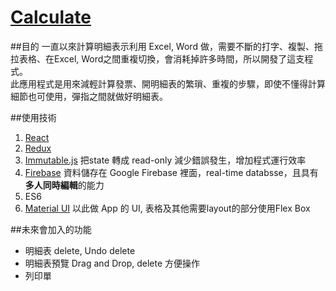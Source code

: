 # <a href="https://cacocacoon.github.io/calculate/">Calculate</a>

##目的
一直以來計算明細表示利用 Excel, Word 做，需要不斷的打字、複製、拖拉表格、在Excel, Word之間重複切換，會消耗掉許多時間，所以開發了這支程式。<br />
此應用程式是用來減輕計算發票、開明細表的繁瑣、重複的步驟，即使不懂得計算細節也可使用，彈指之間就做好明細表。

##使用技術
1. <a href="https://facebook.github.io/react/">React</a>
2. <a href="http://redux.js.org/">Redux</a>
3. <a href="https://facebook.github.io/immutable-js/">Immutable.js</a>
把state 轉成 read-only 減少錯誤發生，增加程式運行效率
4. <a href="https://firebase.google.com/">Firebase</a> 資料儲存在 Google Firebase 裡面，real-time databsse，且具有**多人同時編輯**的能力
5. ES6
6. <a href="http://www.material-ui.com/">Material UI</a> 以此做 App 的 UI, 表格及其他需要layout的部分使用Flex Box

##未來會加入的功能
* 明細表 delete, Undo delete
* 明細表預覽 Drag and Drop, delete 方便操作
* 列印單
